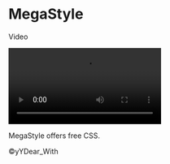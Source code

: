 # MegaStyle
<p>Video</p>
<video controls src="How to use Mega Style.mp4">
  
</video>
<p>
  MegaStyle offers free CSS.
</p>
<p>&copy;yYDear_With</p>
